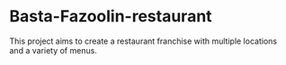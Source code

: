 # Basta-Fazoolin-restaurant
This project aims to create a restaurant franchise with multiple locations and a variety of menus.
